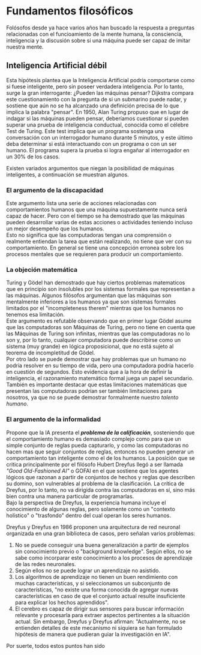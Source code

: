 # Fundamentos filosóficos
Folósofos desde ya hace varios años han buscado la respuesta a preguntas relacionadas con el funcioamiento de la mente humana, la consciencia, inteligencia 
y la discusión sobre si una máquina puede ser capaz de imitar nuestra mente.
## Inteligencia Artificial débil
Esta hipótesis plantea que la Inteligencia Artificial podría comportarse como si fuese inteligente, pero sin poseer verdadera inteligencia.
Por lo tanto, surge la gran interrogante: ¿Pueden las máquinas pensar? Dijkstra compara este cuestionamiento con la pregunta de si un submarino puede nadar,
y sostiene que aún no se ha alcanzado una definición precisa de lo que implica la palabra "pensar".
En 1950, Alan Turing propuso que en lugar de indagar si las máquinas pueden pensar, deberíamos cuestionar si pueden superar una prueba de
inteligencia conductual, conocida como el célebre Test de Turing. Este test implica que un programa sostenga una conversación con un interrogador humano
durante 5 minutos, y este último deba determinar si está interactuando con un programa o con un ser humano. El programa supera la prueba si logra engañar al interrogador
en un 30% de los casos.

Existen variados argumentos que niegan la posibilidad de máquinas inteligentes, a continuación se muestran algunos.

### El argumento de la discapacidad
Este argumento lista una serie de acciones relacionadas con comportamientos humanos que una máquina supuestamente nunca será capaz de hacer. Pero con el tiempo
se ha demostrado que las máquinas pueden desarrollar varias de estas acciones o actividades teniendo incluso un mejor desempeño que los humanos.  
Esto no significa que las computadoras tengan una comprensión o realmente entiendan la tarea que están realizando, no tiene que ver con su comportamiento. 
En general se tiene una concepción erronea sobre los procesos mentales que se requieren para producir un comportamiento.

### La objeción matemática
Turing y Gödel han demostrado que hay ciertos problemas matematicos que en principio son insolubles por los sistemas formales que representan a las máquinas.
Algunos filósofos argumentan que las máquinas son mentalmente inferiores a los humanos ya que son sistemas formales limitados por el "incompleteness therem" 
mientras que los humanos no tenemos esa limitación.  
Este argumento es refutable observando que en primer lugar Gödel asume que las computadoras son Máquinas de Turing, pero no tiene en cuenta que las Máquinas de
Turing son infinitas, mientras que las computadoras no lo son y, por lo tanto, cualquier computadora puede describirse como un sistema (muy grande) en 
lógica proposicional, que no está sujeto al teorema de incompletitud de Gödel.  
Por otro lado se puede demostrar que hay problemas que un humano no podría resolver en su tiempo de vida, pero una computadora podría hacerlo en cuestión de segundos. 
Esto evidencia que a la hora de definir la inteligencia, el razonamiento matemático formal juega un papel secundario.  
También es importante destacar que estas limitaciones matemáticas que presentan las computadoras podrían ser también limitaciones para nosotros, ya que no se 
puede demostrar formalmente nuestro _talento humano_.

### El argumento de la informalidad
Propone que la IA presenta el _**problema de la calificación**_, sosteniendo que el comportamiento humano es demasiado complejo como para que un simple conjunto 
de reglas pueda capturarlo, y como las computadoras no hacen mas que seguir conjuntos de reglas, entonces no pueden generar un comportamiento tan inteligente 
como el de los humanos.
La posición que se critica principalmente por el filósofo Hubert Dreyfus llegó a ser llamada _"Good Old-Fashioned AI"_ o GOFAI en el que sostiene que los agentes lógicos que razonan a partir de conjuntos de hechos y reglas que describen su domino, son vulnerables al problema de la clasificación. La crítica de Dreyfus, por lo tanto, no va dirigida contra las computadoras en sí, sino más bien contra una manera particular de programarlas.  
Bajo la perspectiva de Dreyfus, la experiencia humana incluye el conocimiento de algunas reglas, pero solamente como un "contexto holístico" o "trasfondo" dentro del cual operan los seres humanos.

Dreyfus y Dreyfus en 1986 proponen una arquitectura de red neuronal organizada en una gran biblioteca de casos, pero señalan varios problemas:
1. No se puede conseguir una buena generalización a partir de ejemplos sin conocimiento previo o "background knowledge". Según ellos, no se sabe como
incorparar este conocimiento a los procesos de aprendizaje de las redes neuronales.
2. Según ellos no se puede lograr un aprendizaje no asistido.
3. Los algoritmos de aprendizaje no tienen un buen rendimiento con muchas características, y si seleccionamos un subconjunto de características, "no existe una forma conocida de agregar nuevas características en caso de que el conjunto actual resulte insuficiente para explicar los hechos aprendidos".
4. El cerebro es capaz de dirigir sus sensores para buscar información relevante y procesarla para extraer aspectos pertinentes a la situación actual. Sin embargo, Dreyfus y Dreyfus afirman: "Actualmente, no se entienden detalles de este mecanismo ni siquiera se han formulado hipótesis de manera que pudieran guiar la investigación en IA".

Por suerte, todos estos puntos han sido 
